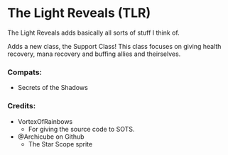 # The Light Reveals (TLR)
The Light Reveals adds basically all sorts of stuff I think of.

Adds a new class, the Support Class! This class focuses on giving health recovery, mana recovery and buffing allies and theirselves.
### Compats:
- Secrets of the Shadows
### Credits:
- VortexOfRainbows
    - For giving the source code to SOTS.
- @Archicube on Github
    - The Star Scope sprite